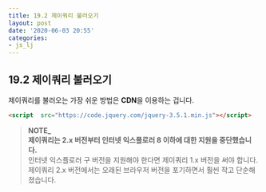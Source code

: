 ```yaml
---
title: 19.2 제이쿼리 불러오기
layout: post
date: '2020-06-03 20:55'
categories:
- js_lj
---
```


## 19.2 제이쿼리 불러오기

제이쿼리를 불러오는 가장 쉬운 방법은 **CDN**을 이용하는 겁니다.

```html
<script  src="https://code.jquery.com/jquery-3.5.1.min.js"></script>
```

>**NOTE_**  
>**제이쿼리는 2.x 버전부터 인터넷 익스플로러 8 이하에 대한 지원을 중단했습니다.**  
>인터넷 익스플로러 구 버전을 지원해야 한다면 제이쿼리 1.x 버전을 써야 합니다.  
>제이쿼리 2.x 버전에서는 오래된 브라우저 버전을 포기하면서 훨씬 작고 단순해졌습니다.